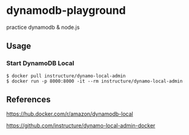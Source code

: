 # dynamodb-playground
practice dynamodb &amp; node.js

## Usage

### Start DynamoDB Local
```
$ docker pull instructure/dynamo-local-admin
$ docker run -p 8000:8000 -it --rm instructure/dynamo-local-admin
```

## References
https://hub.docker.com/r/amazon/dynamodb-local

https://github.com/instructure/dynamo-local-admin-docker
